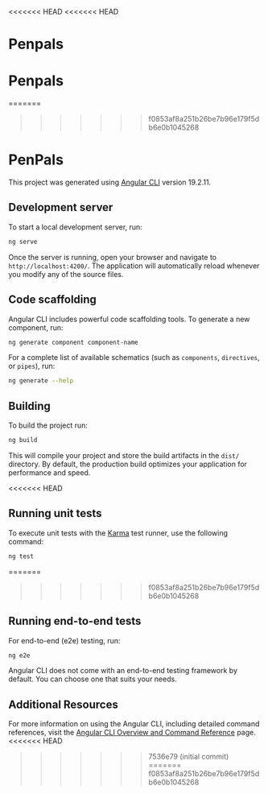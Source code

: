 <<<<<<< HEAD
<<<<<<< HEAD
# Penpals
Penpals
=======
=======
>>>>>>> f0853af8a251b26be7b96e179f5db6e0b1045268
# PenPals

This project was generated using [Angular CLI](https://github.com/angular/angular-cli) version 19.2.11.

## Development server

To start a local development server, run:

```bash
ng serve
```

Once the server is running, open your browser and navigate to `http://localhost:4200/`. The application will automatically reload whenever you modify any of the source files.

## Code scaffolding

Angular CLI includes powerful code scaffolding tools. To generate a new component, run:

```bash
ng generate component component-name
```

For a complete list of available schematics (such as `components`, `directives`, or `pipes`), run:

```bash
ng generate --help
```

## Building

To build the project run:

```bash
ng build
```

This will compile your project and store the build artifacts in the `dist/` directory. By default, the production build optimizes your application for performance and speed.

<<<<<<< HEAD
## Running unit tests

To execute unit tests with the [Karma](https://karma-runner.github.io) test runner, use the following command:

```bash
ng test
```
=======

>>>>>>> f0853af8a251b26be7b96e179f5db6e0b1045268

## Running end-to-end tests

For end-to-end (e2e) testing, run:

```bash
ng e2e
```

Angular CLI does not come with an end-to-end testing framework by default. You can choose one that suits your needs.

## Additional Resources

For more information on using the Angular CLI, including detailed command references, visit the [Angular CLI Overview and Command Reference](https://angular.dev/tools/cli) page.
<<<<<<< HEAD
>>>>>>> 7536e79 (initial commit)
=======
>>>>>>> f0853af8a251b26be7b96e179f5db6e0b1045268
